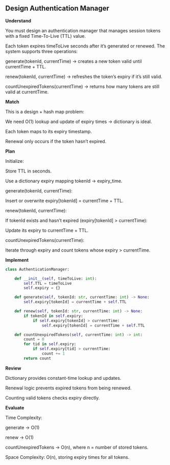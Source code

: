## Design Authentication Manager

**Understand**

You must design an authentication manager that manages session tokens with a fixed Time-To-Live (TTL) value.

Each token expires timeToLive seconds after it’s generated or renewed.
The system supports three operations:

generate(tokenId, currentTime) → creates a new token valid until currentTime + TTL.

renew(tokenId, currentTime) → refreshes the token’s expiry if it’s still valid.

countUnexpiredTokens(currentTime) → returns how many tokens are still valid at currentTime.

**Match**

This is a design + hash map problem:

We need O(1) lookup and update of expiry times → dictionary is ideal.

Each token maps to its expiry timestamp.

Renewal only occurs if the token hasn’t expired.

**Plan**

Initialize:

Store TTL in seconds.

Use a dictionary expiry mapping tokenId → expiry_time.

generate(tokenId, currentTime):

Insert or overwrite expiry[tokenId] = currentTime + TTL.

renew(tokenId, currentTime):

If tokenId exists and hasn’t expired (expiry[tokenId] > currentTime):

Update its expiry to currentTime + TTL.

countUnexpiredTokens(currentTime):

Iterate through expiry and count tokens whose expiry > currentTime.

**Implement**

```py
class AuthenticationManager:

    def __init__(self, timeToLive: int):
        self.TTL = timeToLive
        self.expiry = {}

    def generate(self, tokenId: str, currentTime: int) -> None:
        self.expiry[tokenId] = currentTime + self.TTL

    def renew(self, tokenId: str, currentTime: int) -> None:
        if tokenId in self.expiry:
            if self.expiry[tokenId] > currentTime:
                self.expiry[tokenId] = currentTime + self.TTL

    def countUnexpiredTokens(self, currentTime: int) -> int:
        count = 0
        for tid in self.expiry:
            if self.expiry[tid] > currentTime:
                count += 1
        return count
```

**Review**

Dictionary provides constant-time lookup and updates.

Renewal logic prevents expired tokens from being renewed.

Counting valid tokens checks expiry directly.

**Evaluate**

Time Complexity:

generate → O(1)

renew → O(1)

countUnexpiredTokens → O(n), where n = number of stored tokens.

Space Complexity: O(n), storing expiry times for all tokens.
